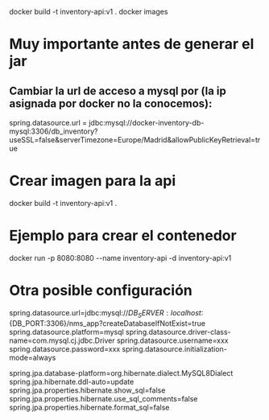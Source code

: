 ﻿docker build -t inventory-api:v1 .
docker images

# Muy importante antes de generar el jar
## Cambiar la url de acceso a mysql por (la ip asignada por docker no la conocemos):
spring.datasource.url = jdbc:mysql://docker-inventory-db-mysql:3306/db_inventory?useSSL=false&serverTimezone=Europe/Madrid&allowPublicKeyRetrieval=true

# Crear imagen para la api
docker build -t inventory-api:v1 .

# Ejemplo para crear el contenedor
docker run -p 8080:8080 --name inventory-api -d inventory-api:v1

# Otra posible configuración
spring.datasource.url=jdbc:mysql://${DB_SERVER:localhost}:${DB_PORT:3306}/nms_app?createDatabaseIfNotExist=true
spring.datasource.platform=mysql
spring.datasource.driver-class-name=com.mysql.cj.jdbc.Driver
spring.datasource.username=xxx
spring.datasource.password=xxx
spring.datasource.initialization-mode=always

spring.jpa.database-platform=org.hibernate.dialect.MySQL8Dialect
spring.jpa.hibernate.ddl-auto=update
spring.jpa.properties.hibernate.show_sql=false
spring.jpa.properties.hibernate.use_sql_comments=false
spring.jpa.properties.hibernate.format_sql=false
